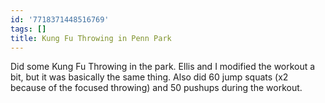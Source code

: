 ```yaml
---
id: '7718371448516769'
tags: []
title: Kung Fu Throwing in Penn Park
---
```


Did some Kung Fu Throwing in the park. Ellis and I modified the workout a bit, but it was basically the same thing. Also did 60 jump squats (x2 because of the focused throwing) and 50 pushups during the workout.
